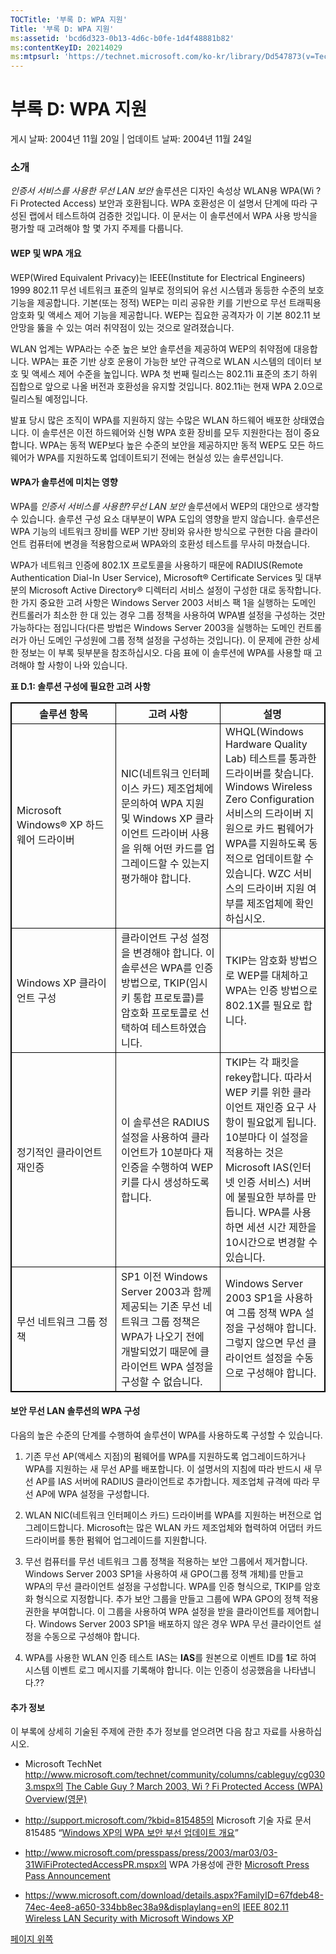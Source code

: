 ```yaml
---
TOCTitle: '부록 D: WPA 지원'
Title: '부록 D: WPA 지원'
ms:assetid: 'bcd6d323-0b13-4d6c-b0fe-1d4f48881b82'
ms:contentKeyID: 20214029
ms:mtpsurl: 'https://technet.microsoft.com/ko-kr/library/Dd547873(v=TechNet.10)'
---
```


부록 D: WPA 지원
================

게시 날짜: 2004년 11월 20일 | 업데이트 날짜: 2004년 11월 24일

### 소개

*인증서 서비스를 사용한 무선 LAN 보안* 솔루션은 디자인 속성상 WLAN용 WPA(Wi ? Fi Protected Access) 보안과 호환됩니다. WPA 호환성은 이 설명서 단계에 따라 구성된 랩에서 테스트하여 검증한 것입니다. 이 문서는 이 솔루션에서 WPA 사용 방식을 평가할 때 고려해야 할 몇 가지 주제를 다룹니다.

#### WEP 및 WPA 개요

WEP(Wired Equivalent Privacy)는 IEEE(Institute for Electrical Engineers) 1999 802.11 무선 네트워크 표준의 일부로 정의되어 유선 시스템과 동등한 수준의 보호 기능을 제공합니다. 기본(또는 정적) WEP는 미리 공유한 키를 기반으로 무선 트래픽용 암호화 및 액세스 제어 기능을 제공합니다. WEP는 집요한 공격자가 이 기본 802.11 보안망을 뚫을 수 있는 여러 취약점이 있는 것으로 알려졌습니다.

WLAN 업계는 WPA라는 수준 높은 보안 솔루션을 제공하여 WEP의 취약점에 대응합니다. WPA는 표준 기반 상호 운용이 가능한 보안 규격으로 WLAN 시스템의 데이터 보호 및 액세스 제어 수준을 높입니다. WPA 첫 번째 릴리스는 802.11i 표준의 초기 하위 집합으로 앞으로 나올 버전과 호환성을 유지할 것입니다. 802.11i는 현재 WPA 2.0으로 릴리스될 예정입니다.

발표 당시 많은 조직이 WPA를 지원하지 않는 수많은 WLAN 하드웨어 배포한 상태였습니다. 이 솔루션은 이전 하드웨어와 신형 WPA 호환 장비를 모두 지원한다는 점이 중요합니다. WPA는 동적 WEP보다 높은 수준의 보안을 제공하지만 동적 WEP도 모든 하드웨어가 WPA를 지원하도록 업데이트되기 전에는 현실성 있는 솔루션입니다.

#### WPA가 솔루션에 미치는 영향

WPA를 *인증서 서비스를 사용한*?*무선 LAN 보안* 솔루션에서 WEP의 대안으로 생각할 수 있습니다. 솔루션 구성 요소 대부분이 WPA 도입의 영향을 받지 않습니다. 솔루션은 WPA 기능의 네트워크 장비를 WEP 기반 장비와 유사한 방식으로 구현한 다음 클라이언트 컴퓨터에 변경을 적용함으로써 WPA와의 호환성 테스트를 무사히 마쳤습니다.

WPA가 네트워크 인증에 802.1X 프로토콜을 사용하기 때문에 RADIUS(Remote Authentication Dial-In User Service), Microsoft® Certificate Services 및 대부분의 Microsoft Active Directory® 디렉터리 서비스 설정이 구성한 대로 동작합니다. 한 가지 중요한 고려 사항은 Windows Server 2003 서비스 팩 1을 실행하는 도메인 컨트롤러가 최소한 한 대 있는 경우 그룹 정책을 사용하여 WPA별 설정을 구성하는 것만 가능하다는 점입니다(다른 방법은 Windows Server 2003을 실행하는 도메인 컨트롤러가 아닌 도메인 구성원에 그룹 정책 설정을 구성하는 것입니다). 이 문제에 관한 상세한 정보는 이 부록 뒷부분을 참조하십시오. 다음 표에 이 솔루션에 WPA를 사용할 때 고려해야 할 사항이 나와 있습니다.

**표 D.1: 솔루션 구성에 필요한 고려 사항**

 
<table style="border:1px solid black;">
<colgroup>
<col width="33%" />
<col width="33%" />
<col width="33%" />
</colgroup>
<thead>
<tr class="header">
<th style="border:1px solid black;" >솔루션 항목</th>
<th style="border:1px solid black;" >고려 사항</th>
<th style="border:1px solid black;" >설명</th>
</tr>
</thead>
<tbody>
<tr class="odd">
<td style="border:1px solid black;">Microsoft Windows® XP 하드웨어 드라이버</td>
<td style="border:1px solid black;">NIC(네트워크 인터페이스 카드) 제조업체에 문의하여 WPA 지원 및 Windows XP 클라이언트 드라이버 사용을 위해 어떤 카드를 업그레이드할 수 있는지 평가해야 합니다.</td>
<td style="border:1px solid black;">WHQL(Windows Hardware Quality Lab) 테스트를 통과한 드라이버를 찾습니다. Windows Wireless Zero Configuration 서비스의 드라이버 지원으로 카드 펌웨어가 WPA를 지원하도록 동적으로 업데이트할 수 있습니다. WZC 서비스의 드라이버 지원 여부를 제조업체에 확인하십시오.</td>
</tr>
<tr class="even">
<td style="border:1px solid black;">Windows XP 클라이언트 구성</td>
<td style="border:1px solid black;">클라이언트 구성 설정을 변경해야 합니다. 이 솔루션은 WPA를 인증 방법으로, TKIP(임시 키 통합 프로토콜)를 암호화 프로토콜로 선택하여 테스트하였습니다.</td>
<td style="border:1px solid black;">TKIP는 암호화 방법으로 WEP를 대체하고 WPA는 인증 방법으로 802.1X를 필요로 합니다.</td>
</tr>
<tr class="odd">
<td style="border:1px solid black;">정기적인 클라이언트 재인증</td>
<td style="border:1px solid black;">이 솔루션은 RADIUS 설정을 사용하여 클라이언트가 10분마다 재인증을 수행하여 WEP 키를 다시 생성하도록 합니다.</td>
<td style="border:1px solid black;">TKIP는 각 패킷을 rekey합니다. 따라서 WEP 키를 위한 클라이언트 재인증 요구 사항이 필요없게 됩니다. 10분마다 이 설정을 적용하는 것은 Microsoft IAS(인터넷 인증 서비스) 서버에 불필요한 부하를 만듭니다. WPA를 사용하면 세션 시간 제한을 10시간으로 변경할 수 있습니다.</td>
</tr>
<tr class="even">
<td style="border:1px solid black;">무선 네트워크 그룹 정책</td>
<td style="border:1px solid black;">SP1 이전 Windows Server 2003과 함께 제공되는 기존 무선 네트워크 그룹 정책은 WPA가 나오기 전에 개발되었기 때문에 클라이언트 WPA 설정을 구성할 수 없습니다.</td>
<td style="border:1px solid black;">Windows Server 2003 SP1을 사용하여 그룹 정책 WPA 설정을 구성해야 합니다.<br />
그렇지 않으면 무선 클라이언트 설정을 수동으로 구성해야 합니다.</td>
</tr>
</tbody>
</table>
 

#### 보안 무선 LAN 솔루션의 WPA 구성

다음의 높은 수준의 단계를 수행하여 솔루션이 WPA를 사용하도록 구성할 수 있습니다.

1.  기존 무선 AP(액세스 지점)의 펌웨어를 WPA를 지원하도록 업그레이드하거나 WPA를 지원하는 새 무선 AP를 배포합니다. 이 설명서의 지침에 따라 반드시 새 무선 AP를 IAS 서버에 RADIUS 클라이언트로 추가합니다. 제조업체 규격에 따라 무선 AP에 WPA 설정을 구성합니다.

2.  WLAN NIC(네트워크 인터페이스 카드) 드라이버를 WPA를 지원하는 버전으로 업그레이드합니다. Microsoft는 많은 WLAN 카드 제조업체와 협력하여 어댑터 카드 드라이버를 통한 펌웨어 업그레이드를 지원합니다.

3.  무선 컴퓨터를 무선 네트워크 그룹 정책을 적용하는 보안 그룹에서 제거합니다. Windows Server 2003 SP1을 사용하여 새 GPO(그룹 정책 개체)를 만들고 WPA의 무선 클라이언트 설정을 구성합니다. WPA를 인증 형식으로, TKIP를 암호화 형식으로 지정합니다. 추가 보안 그룹을 만들고 그룹에 WPA GPO의 정책 적용 권한을 부여합니다. 이 그룹을 사용하여 WPA 설정을 받을 클라이언트를 제어합니다. Windows Server 2003 SP1을 배포하지 않은 경우 WPA 무선 클라이언트 설정을 수동으로 구성해야 합니다.

4.  WPA를 사용한 WLAN 인증 테스트 IAS는 **IAS**를 원본으로 이벤트 ID를 **1**로 하여 시스템 이벤트 로그 메시지를 기록해야 합니다. 이는 인증이 성공했음을 나타냅니다.??

#### 추가 정보

이 부록에 상세히 기술된 주제에 관한 추가 정보를 얻으려면 다음 참고 자료를 사용하십시오.

-   Microsoft TechNet http://www.microsoft.com/technet/community/columns/cableguy/cg0303.mspx의 [The Cable Guy ? March 2003, Wi ? Fi Protected Access (WPA) Overview(영문)](http://www.microsoft.com/technet/community/columns/cableguy/cg0303.mspx)

-   http://support.microsoft.com/?kbid=815485의 Microsoft 기술 자료 문서 815485 “[Windows XP의 WPA 보안 부선 업데이트 개요](http://support.microsoft.com/?kbid=815485)”

-   http://www.microsoft.com/presspass/press/2003/mar03/03-31WiFiProtectedAccessPR.mspx의 WPA 가용성에 관한 [Microsoft Press Pass Announcement](http://www.microsoft.com/presspass/press/2003/mar03/03-31wifiprotectedaccesspr.mspx)

-   https://www.microsoft.com/download/details.aspx?FamilyID=67fdeb48-74ec-4ee8-a650-334bb8ec38a9&displaylang=en의 [IEEE 802.11 Wireless LAN Security with Microsoft Windows XP](https://www.microsoft.com/download/details.aspx?familyid=67fdeb48-74ec-4ee8-a650-334bb8ec38a9&displaylang=en)

[](#mainsection)[페이지 위쪽](#mainsection)
